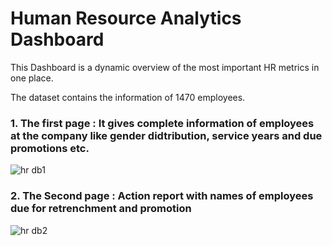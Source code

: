 
# Human Resource Analytics Dashboard
 This Dashboard  is a dynamic overview of the most important HR metrics in one place.
 
 The dataset contains the information of 1470 employees. 

 ### 1. The first page : It gives complete information of employees at the company like gender didtribution, service years and due promotions etc.
 
![hr db1](https://user-images.githubusercontent.com/68342710/168192494-a1e4cca8-bf6a-45b8-a6a8-de3e19b8aa16.png)

### 2. The Second page : Action report with names of employees due for retrenchment and promotion

![hr db2](https://user-images.githubusercontent.com/68342710/168193024-6e3979d2-f18f-4372-9352-6d322b877e08.png)
